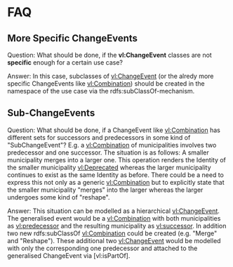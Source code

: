 # FAQ

## More Specific ChangeEvents

Question: What should be done, if the **vl:ChangeEvent** classes are not **specific** enough for a certain use case?

Answer: In this case, subclasses of [vl:ChangeEvent](#ChangeEvent) (or the alredy more specific ChangeEvents like [vl:Combination](#Combination)) should be created in the namespace of the use case via the rdfs:subClassOf-mechanism.

## Sub-ChangeEvents

Question: What should be done, if a ChangeEvent like [vl:Combination](#Combination) has different sets for successors and predecessors in some kind of "SubChangeEvent"? E.g. a [vl:Combination](#Combination) of municipalities involves two predecessor and one successor. The situation is as follows: A smaller municipality merges into a larger one. This operation renders the Identity of the smaller municipality [vl:Deprecated](#Deprecated) whereas the larger municipality continues to exist as the same Identity as before. There could be a need to express this not only as a generic [vl:Combination](#Combination) but to explicitly state that the smaller municipality "merges" into the larger whereas the larger undergoes some kind of "reshape".

Answer: This situation can be modelled as a hierarchical [vl:ChangeEvent](#ChangeEvent). The generalised event would be a [vl:Combination](#Combination) with both municipalities as [vl:predecessor](#predecessor) and the resulting municipality as [vl:successor](#successor). In addition two new rdfs:subClassOf [vl:Combination](#Combination) could be created (e.g. "Merge" and "Reshape"). These additional two [vl:ChangeEvent](#ChangeEvent) would be modelled with only the corresponding one predecessor and attached to the generalised ChangeEvent via [vl:isPartOf].